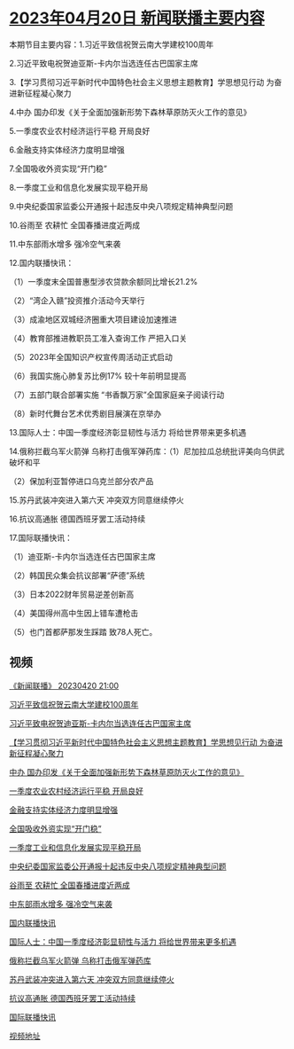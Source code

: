 # [2023年04月20日 新闻联播主要内容](https://tv.cctv.com/lm/xwlb/day/20230420.shtml)

本期节目主要内容：1.习近平致信祝贺云南大学建校100周年

2.习近平致电祝贺迪亚斯-卡内尔当选连任古巴国家主席

3.【学习贯彻习近平新时代中国特色社会主义思想主题教育】学思想见行动 为奋进新征程凝心聚力

4.中办 国办印发《关于全面加强新形势下森林草原防灭火工作的意见》

5.一季度农业农村经济运行平稳 开局良好

6.金融支持实体经济力度明显增强

7.全国吸收外资实现“开门稳”

8.一季度工业和信息化发展实现平稳开局

9.中央纪委国家监委公开通报十起违反中央八项规定精神典型问题

10.谷雨至 农耕忙 全国春播进度近两成

11.中东部雨水增多 强冷空气来袭

12.国内联播快讯：

（1）一季度末全国普惠型涉农贷款余额同比增长21.2%

（2）“湾企入赣”投资推介活动今天举行

（3）成渝地区双城经济圈重大项目建设加速推进

（4）教育部推进教职员工准入查询工作 严把入口关

（5）2023年全国知识产权宣传周活动正式启动

（6）我国实施心肺复苏比例17% 较十年前明显提高

（7）五部门联合部署实施 “书香飘万家”全国家庭亲子阅读行动

（8）新时代舞台艺术优秀剧目展演在京举办

13.国际人士：中国一季度经济彰显韧性与活力 将给世界带来更多机遇

14.俄称拦截乌军火箭弹 乌称打击俄军弹药库：（1）尼加拉瓜总统批评美向乌供武破坏和平

（2）保加利亚暂停进口乌克兰部分农产品

15.苏丹武装冲突进入第六天 冲突双方同意继续停火

16.抗议高通胀 德国西班牙罢工活动持续

17.国际联播快讯：

（1）迪亚斯-卡内尔当选连任古巴国家主席

（2）韩国民众集会抗议部署“萨德”系统

（3）日本2022财年贸易逆差创新高

（4）美国得州高中生因上错车遭枪击

（5）也门首都萨那发生踩踏 致78人死亡。

## 视频

[《新闻联播》 20230420 21:00](https://tv.cctv.com/2023/04/20/VIDEhF8SinEToWWWzXtt9XTX230420.shtml)

[习近平致信祝贺云南大学建校100周年](https://tv.cctv.com/2023/04/20/VIDEf4pCFjuqHdfYhES7l9De230420.shtml)

[习近平致电祝贺迪亚斯-卡内尔当选连任古巴国家主席](https://tv.cctv.com/2023/04/20/VIDEJNjsdqtelnptW9rfX3hQ230420.shtml)

[【学习贯彻习近平新时代中国特色社会主义思想主题教育】学思想见行动 为奋进新征程凝心聚力](https://tv.cctv.com/2023/04/20/VIDEPeN8LGwC4zBTplKA1pyp230420.shtml)

[中办 国办印发《关于全面加强新形势下森林草原防灭火工作的意见》](https://tv.cctv.com/2023/04/20/VIDEIOYVxMuJaiuEgKsOyGHY230420.shtml)

[一季度农业农村经济运行平稳 开局良好](https://tv.cctv.com/2023/04/20/VIDErAStzzllwqmOyuY487Q1230420.shtml)

[金融支持实体经济力度明显增强](https://tv.cctv.com/2023/04/20/VIDE8TA8wml1kHj35Zo3qk4m230420.shtml)

[全国吸收外资实现“开门稳”](https://tv.cctv.com/2023/04/20/VIDEPiRghpDdHlUJqifX1GhX230420.shtml)

[一季度工业和信息化发展实现平稳开局](https://tv.cctv.com/2023/04/20/VIDEMo3kgCZVNxQS7NSFPLKu230420.shtml)

[中央纪委国家监委公开通报十起违反中央八项规定精神典型问题](https://tv.cctv.com/2023/04/20/VIDEvyIvgaKyRl5WMrdBWgLf230420.shtml)

[谷雨至 农耕忙 全国春播进度近两成](https://tv.cctv.com/2023/04/20/VIDEc2XB9duZiybuagrvXbvf230420.shtml)

[中东部雨水增多 强冷空气来袭](https://tv.cctv.com/2023/04/20/VIDE4Y2ma6XZbTbUg9eyq6KB230420.shtml)

[国内联播快讯](https://tv.cctv.com/2023/04/20/VIDE8HJ04jUyay2a00ATfHTF230420.shtml)

[国际人士：中国一季度经济彰显韧性与活力 将给世界带来更多机遇](https://tv.cctv.com/2023/04/20/VIDExXKGV5I78GkaVTh5rzds230420.shtml)

[俄称拦截乌军火箭弹 乌称打击俄军弹药库](https://tv.cctv.com/2023/04/20/VIDELCgUsH2q2KJBxG8Ng46W230420.shtml)

[苏丹武装冲突进入第六天 冲突双方同意继续停火](https://tv.cctv.com/2023/04/20/VIDElva6Hw4DBZpQhP5i6KUm230420.shtml)

[抗议高通胀 德国西班牙罢工活动持续](https://tv.cctv.com/2023/04/20/VIDEuZVtPwIun3Z6FBLA4gd1230420.shtml)

[国际联播快讯](https://tv.cctv.com/2023/04/20/VIDEcBw8czLwyppbyiDCGpIL230420.shtml)

[视频地址](https://tv.cctv.com/lm/xwlb/day/20230420.shtml) 

